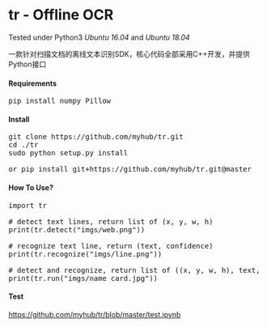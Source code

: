 # tr - Offline OCR
Tested under Python3 *Ubuntu 16.04* and *Ubuntu 18.04*


一款针对扫描文档的离线文本识别SDK，核心代码全部采用C++开发，并提供Python接口

#### Requirements
<pre>pip install numpy Pillow
</pre>
#### Install
<pre>git clone https://github.com/myhub/tr.git
cd ./tr
sudo python setup.py install

or pip install git+https://github.com/myhub/tr.git@master
</pre>

#### How To Use?
<pre>import tr

# detect text lines, return list of (x, y, w, h)
print(tr.detect("imgs/web.png"))

# recognize text line, return (text, confidence)
print(tr.recognize("imgs/line.png"))

# detect and recognize, return list of ((x, y, w, h), text, confidence)
print(tr.run("imgs/name_card.jpg"))
</pre>

#### Test
https://github.com/myhub/tr/blob/master/test.ipynb
